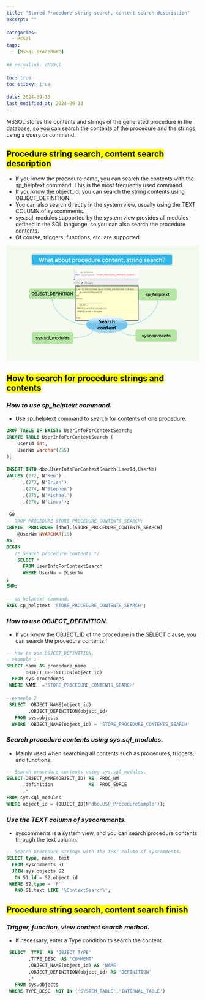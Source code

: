 ```yaml
---
title: "Stored Procedure string search, content search description"
excerpt: ""

categories:
  - MsSql
tags:
  - [MsSql procedure]

## permalink: /MsSql 

toc: true
toc_sticky: true
 
date: 2024-09-13
last_modified_at: 2024-09-13
---
```


MSSQL stores the contents and strings of the generated procedure in the database, so you can search the contents of the procedure and the strings using a query or command.

## <mark>Procedure string search, content search description</mark>

- If you know the procedure name, you can search the contents with the sp_helptext command. This is the most frequently used command.
- If you know the object_id, you can search the string contents using OBJECT_DEFINITION.
- You can also search directly in the system view, usually using the TEXT COLUMN of syscomments.
- sys.sql_modules supported by the system view provides all modules defined in the SQL language, so you can also search the procedure contents.
- Of course, triggers, functions, etc. are supported.

![Procedure content search flow chart.](/assets/images/postsImages/MsSql/1047_Stored_Procedure_string_search/1.png)

## <mark>How to search for procedure strings and contents</mark>

### ***How to use sp_helptext command.***

- Use sp_helptext command to search for contents of one procedure.

```sql
DROP TABLE IF EXISTS UserInfoForContextSearch;
CREATE TABLE UserInfoForContextSearch (
    UserId int,
    UserNm varchar(255)   
);

INSERT INTO dbo.UserInfoForContextSearch(UserId,UserNm) 
VALUES (272, N'Ken')
      ,(273, N'Brian')
      ,(274, N'Stephen')
      ,(275, N'Michael')
      ,(276, N'Linda');

 GO
-- DROP PROCEDURE STORE_PROCEDURE_CONTENTS_SEARCH;
CREATE  PROCEDURE [dbo].[STORE_PROCEDURE_CONTENTS_SEARCH]   
    @UserNm NVARCHAR(10) 
AS
BEGIN
   /* Search procedure contents */
    SELECT * 
      FROM UserInfoForContextSearch 
      WHERE UserNm = @UserNm
;
END;

-- sp_helptext command.
EXEC sp_helptext 'STORE_PROCEDURE_CONTENTS_SEARCH';
```

### ***How to use OBJECT_DEFINITION.***

- If you know the OBJECT_ID of the procedure in the SELECT clause, you can search the procedure contents.

```sql
-- How to use OBJECT_DEFINITION.
--example 1
SELECT name AS procedure_name
      ,OBJECT_DEFINITION(object_id)
  FROM sys.procedures 
 WHERE NAME  ='STORE_PROCEDURE_CONTENTS_SEARCH'

--example 2
 SELECT  OBJECT_NAME(object_id)
        ,OBJECT_DEFINITION(object_id)
   FROM sys.objects
  WHERE  OBJECT_NAME(object_id) = 'STORE_PROCEDURE_CONTENTS_SEARCH'
```

### ***Search procedure contents using sys.sql_modules.***

- Mainly used when searching all contents such as procedures, triggers, and functions.

```sql
-- Search procedure contents using sys.sql_modules.
SELECT OBJECT_NAME(OBJECT_ID) AS  PROC_NM
      ,definition             AS  PROC_SORCE
      ,*
FROM sys.sql_modules  
WHERE object_id = (OBJECT_ID(N'dbo.USP_ProcedureSample'));
```

### ***Use the TEXT column of syscomments.***

- syscomments is a system view, and you can search procedure contents through the text column.

```sql
-- Search procedure strings with the TEXT column of syscomments.
SELECT type, name, text
  FROM syscomments S1
  JOIN sys.objects S2 
   ON S1.id = S2.object_id
 WHERE S2.type = 'P'
   AND S1.text LIKE '%ContextSearch%';
```

## <mark>Procedure string search, content search finish</mark>

### ***Trigger, function, view content search method.***

- If necessary, enter a Type condition to search the content.

```sql
 SELECT  TYPE  AS 'OBJECT TYPE' 
        ,TYPE_DESC  AS 'COMMENT'
        ,OBJECT_NAME(object_id) AS 'NAME'
        ,OBJECT_DEFINITION(object_id) AS 'DEFINITION'
        ,*
   FROM sys.objects
 WHERE TYPE_DESC  NOT IN ('SYSTEM_TABLE','INTERNAL_TABLE')
```
